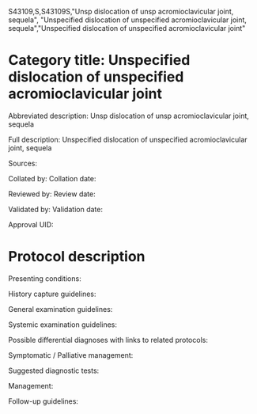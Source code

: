 S43109,S,S43109S,"Unsp dislocation of unsp acromioclavicular joint, sequela", "Unspecified dislocation of unspecified acromioclavicular joint, sequela","Unspecified dislocation of unspecified acromioclavicular joint"
# Category title: Unspecified dislocation of unspecified acromioclavicular joint

Abbreviated description: Unsp dislocation of unsp acromioclavicular joint, sequela

Full description: Unspecified dislocation of unspecified acromioclavicular joint, sequela

Sources:

Collated by:
Collation date:

Reviewed by:
Review date:

Validated by:
Validation date:

Approval UID:

# Protocol description

Presenting conditions:

History capture guidelines:

General examination guidelines:

Systemic examination guidelines:

Possible differential diagnoses with links to related protocols:

Symptomatic / Palliative management:

Suggested diagnostic tests:

Management:

Follow-up guidelines:
